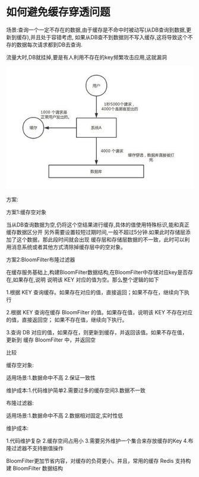 # 如何避免缓存穿透问题

场景:查询一个一定不存在的数据,由于缓存是不命中时被动写(从DB查询到数据,更新到缓存),并且处于容错考虑,
如果从DB查不到数据则不写入缓存,这将导致这个不存的数据每次请求都到DB去查询.

流量大时,DB就挂掉,要是有人利用不存在的key频繁攻击应用,这就漏洞

![image](https://github.com/williamzhang11/fastThinking/blob/master/src/main/java/com/xiu/fastThinking/image/cachejichuan.JPG)


方案:

方案1:缓存空对象

当从DB查询数据为空,仍将这个空结果进行缓存,具体的值使用特殊标识,能和真正缓存数据区分开
另外需要设置较短过期时间,一般不超过5分钟.如果此时存储层添加了这个数据，那此段时间就会出现
缓存层和存储层数据的不一致，此时可以利用消息系统或者其他方式清除掉缓存层中的空对象。

方案2:BloomFilter布隆过滤器

在缓存服务基础上,构建BloomFilter数据结构,在BloomFilter中存储对应key是否存在,如果存在,说明
说明该 KEY 对应的值为空。那么整个逻辑的如下

1.根据 KEY 查询缓存。如果存在对应的值，直接返回；如果不存在，继续向下执行

2.根据 KEY 查询在缓存 BloomFilter 的值。如果存在值，说明该 KEY 不存在对应的值，直接返回空；
如果不存在值，继续向下执行。

3.查询 DB 对应的值，如果存在，则更新到缓存，并返回该值。如果不存在值，
更新到 缓存 BloomFilter 中，并返回空

比较

缓存空对象:

适用场景:1.数据命中不高 2.保证一致性

维护成本:1.代码维护简单2.需要过多的缓存空间3.数据不一致

布隆过滤器:

适用场景:1.数据命中不高 2.数据相对固定,实时性低

维护成本:

1.代码维护复杂
2.缓存空间占用小
3.需要另外维护一个集合来存放缓存的Key
4.布隆过滤器不支持删值操作


BloomFilter更加节省内容，对缓存的负荷更小。并且，常用的缓存 Redis 支持构建 BloomFilter 数据结构










